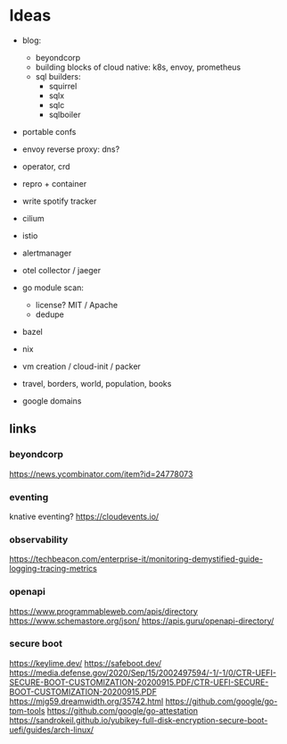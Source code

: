# Ideas

- blog:
  - beyondcorp
  - building blocks of cloud native: k8s, envoy, prometheus
  - sql builders:
    - squirrel
    - sqlx
    - sqlc
    - sqlboiler
- portable confs
- envoy reverse proxy: dns?
- operator, crd
- repro + container
- write spotify tracker
- cilium
- istio
- alertmanager
- otel collector / jaeger
- go module scan:

  - license? MIT / Apache
  - dedupe

- bazel
- nix

- vm creation / cloud-init / packer

- travel, borders, world, population, books
- google domains

## links

### beyondcorp

https://news.ycombinator.com/item?id=24778073

### eventing

knative eventing?
https://cloudevents.io/

### observability

https://techbeacon.com/enterprise-it/monitoring-demystified-guide-logging-tracing-metrics

### openapi

https://www.programmableweb.com/apis/directory
https://www.schemastore.org/json/
https://apis.guru/openapi-directory/

### secure boot

https://keylime.dev/
https://safeboot.dev/
https://media.defense.gov/2020/Sep/15/2002497594/-1/-1/0/CTR-UEFI-SECURE-BOOT-CUSTOMIZATION-20200915.PDF/CTR-UEFI-SECURE-BOOT-CUSTOMIZATION-20200915.PDF
https://mjg59.dreamwidth.org/35742.html
https://github.com/google/go-tpm-tools
https://github.com/google/go-attestation
https://sandrokeil.github.io/yubikey-full-disk-encryption-secure-boot-uefi/guides/arch-linux/
